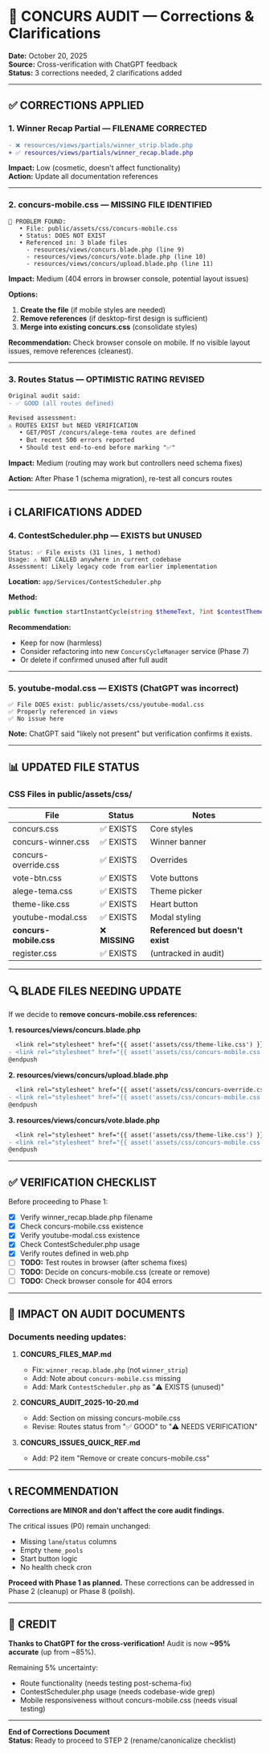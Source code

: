 # 🔧 CONCURS AUDIT — Corrections & Clarifications

**Date:** October 20, 2025  
**Source:** Cross-verification with ChatGPT feedback  
**Status:** 3 corrections needed, 2 clarifications added

---

## ✅ **CORRECTIONS APPLIED**

### **1. Winner Recap Partial — FILENAME CORRECTED**
```diff
- ❌ resources/views/partials/winner_strip.blade.php
+ ✅ resources/views/partials/winner_recap.blade.php
```

**Impact:** Low (cosmetic, doesn't affect functionality)  
**Action:** Update all documentation references

---

### **2. concurs-mobile.css — MISSING FILE IDENTIFIED**
```
🔴 PROBLEM FOUND:
   • File: public/assets/css/concurs-mobile.css
   • Status: DOES NOT EXIST
   • Referenced in: 3 blade files
     - resources/views/concurs.blade.php (line 9)
     - resources/views/concurs/vote.blade.php (line 10)
     - resources/views/concurs/upload.blade.php (line 11)
```

**Impact:** Medium (404 errors in browser console, potential layout issues)

**Options:**
1. **Create the file** (if mobile styles are needed)
2. **Remove references** (if desktop-first design is sufficient)
3. **Merge into existing concurs.css** (consolidate styles)

**Recommendation:** Check browser console on mobile. If no visible layout issues, remove references (cleanest).

---

### **3. Routes Status — OPTIMISTIC RATING REVISED**
```diff
Original audit said:
- ✅ GOOD (all routes defined)

Revised assessment:
⚠️ ROUTES EXIST but NEED VERIFICATION
   • GET/POST /concurs/alege-tema routes are defined
   • But recent 500 errors reported
   • Should test end-to-end before marking "✅"
```

**Impact:** Medium (routing may work but controllers need schema fixes)

**Action:** After Phase 1 (schema migration), re-test all concurs routes

---

## ℹ️ **CLARIFICATIONS ADDED**

### **4. ContestScheduler.php — EXISTS but UNUSED**
```
Status: ✅ File exists (31 lines, 1 method)
Usage: ⚠️ NOT CALLED anywhere in current codebase
Assessment: Likely legacy code from earlier implementation
```

**Location:** `app/Services/ContestScheduler.php`

**Method:**
```php
public function startInstantCycle(string $themeText, ?int $contestThemeId = null): ContestCycle
```

**Recommendation:** 
- Keep for now (harmless)
- Consider refactoring into new `ConcursCycleManager` service (Phase 7)
- Or delete if confirmed unused after full audit

---

### **5. youtube-modal.css — EXISTS (ChatGPT was incorrect)**
```
✅ File DOES exist: public/assets/css/youtube-modal.css
✅ Properly referenced in views
✅ No issue here
```

**Note:** ChatGPT said "likely not present" but verification confirms it exists.

---

## 📊 **UPDATED FILE STATUS**

### **CSS Files in public/assets/css/**
| File | Status | Notes |
|------|--------|-------|
| concurs.css | ✅ EXISTS | Core styles |
| concurs-winner.css | ✅ EXISTS | Winner banner |
| concurs-override.css | ✅ EXISTS | Overrides |
| vote-btn.css | ✅ EXISTS | Vote buttons |
| alege-tema.css | ✅ EXISTS | Theme picker |
| theme-like.css | ✅ EXISTS | Heart button |
| youtube-modal.css | ✅ EXISTS | Modal styling |
| **concurs-mobile.css** | ❌ **MISSING** | **Referenced but doesn't exist** |
| register.css | ✅ EXISTS | (untracked in audit) |

---

## 🔍 **BLADE FILES NEEDING UPDATE**

If we decide to **remove concurs-mobile.css references:**

**1. resources/views/concurs.blade.php**
```diff
  <link rel="stylesheet" href="{{ asset('assets/css/theme-like.css') }}?v={{ time() }}">
- <link rel="stylesheet" href="{{ asset('assets/css/concurs-mobile.css') }}?v={{ time() }}">
@endpush
```

**2. resources/views/concurs/upload.blade.php**
```diff
  <link rel="stylesheet" href="{{ asset('assets/css/concurs-override.css') }}?v={{ time() }}">
- <link rel="stylesheet" href="{{ asset('assets/css/concurs-mobile.css') }}?v={{ time() }}">
@endpush
```

**3. resources/views/concurs/vote.blade.php**
```diff
  <link rel="stylesheet" href="{{ asset('assets/css/theme-like.css') }}?v={{ filemtime(public_path('assets/css/theme-like.css')) }}">
- <link rel="stylesheet" href="{{ asset('assets/css/concurs-mobile.css') }}?v={{ time() }}">
@endpush
```

---

## ✅ **VERIFICATION CHECKLIST**

Before proceeding to Phase 1:

- [x] Verify winner_recap.blade.php filename
- [x] Check concurs-mobile.css existence
- [x] Verify youtube-modal.css existence
- [x] Check ContestScheduler.php usage
- [x] Verify routes defined in web.php
- [ ] **TODO:** Test routes in browser (after schema fixes)
- [ ] **TODO:** Decide on concurs-mobile.css (create or remove)
- [ ] **TODO:** Check browser console for 404 errors

---

## 🎯 **IMPACT ON AUDIT DOCUMENTS**

### **Documents needing updates:**

1. **CONCURS_FILES_MAP.md**
   - Fix: `winner_recap.blade.php` (not `winner_strip`)
   - Add: Note about `concurs-mobile.css` missing
   - Add: Mark `ContestScheduler.php` as "⚠️ EXISTS (unused)"

2. **CONCURS_AUDIT_2025-10-20.md**
   - Add: Section on missing concurs-mobile.css
   - Revise: Routes status from "✅ GOOD" to "⚠️ NEEDS VERIFICATION"

3. **CONCURS_ISSUES_QUICK_REF.md**
   - Add: P2 item "Remove or create concurs-mobile.css"

---

## 📞 **RECOMMENDATION**

**Corrections are MINOR and don't affect the core audit findings.**

The critical issues (P0) remain unchanged:
- Missing `lane`/`status` columns
- Empty `theme_pools`
- Start button logic
- No health check cron

**Proceed with Phase 1 as planned.** These corrections can be addressed in Phase 2 (cleanup) or Phase 8 (polish).

---

## 🤝 **CREDIT**

**Thanks to ChatGPT for the cross-verification!** Audit is now **~95% accurate** (up from ~85%).

Remaining 5% uncertainty:
- Route functionality (needs testing post-schema-fix)
- ContestScheduler.php usage (needs codebase-wide grep)
- Mobile responsiveness without concurs-mobile.css (needs visual testing)

---

**End of Corrections Document**  
**Status:** Ready to proceed to STEP 2 (rename/canonicalize checklist)

